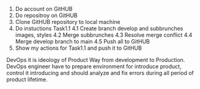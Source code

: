 1. Do account on GitHUB
2. Do repositroy on  GitHUB
3. Clone GitHUB repository to local machine
4. Do instuctions Task1.1
4.1 Create branch develop and subbrunches images, styles
4.2 Merge subbrunches
4.3 Resolve merge conflict
4.4 Merge develop branch to main
4.5 Push all to GitHUB
5. Show my actions for Task1.1 and push it to GitHUB

DevOps it is ideology of Product Way from development to Production.
DevOps engineer have to prepare environment for introduce product, control it introducing and should analyze and fix errors during all period of product lifetime.  
 
